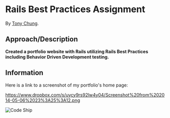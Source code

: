 # Rails Best Practices Assignment


By [Tony Chung](http://www.github.com/tonycchung).

## Approach/Description

**Created a portfolio website with Rails utilizing Rails Best Practices including Behavior Driven Development testing.**  
  
  
## Information

Here is a link to a screenshot of my portfolio's home page:

https://www.dropbox.com/s/uycy9rs92lw4y04/Screenshot%20from%202014-05-06%2023%3A25%3A12.png

![Code Ship](https://www.codeship.io/projects/2a25d5c0-b9f5-0131-0742-5af5088413f2/status)
